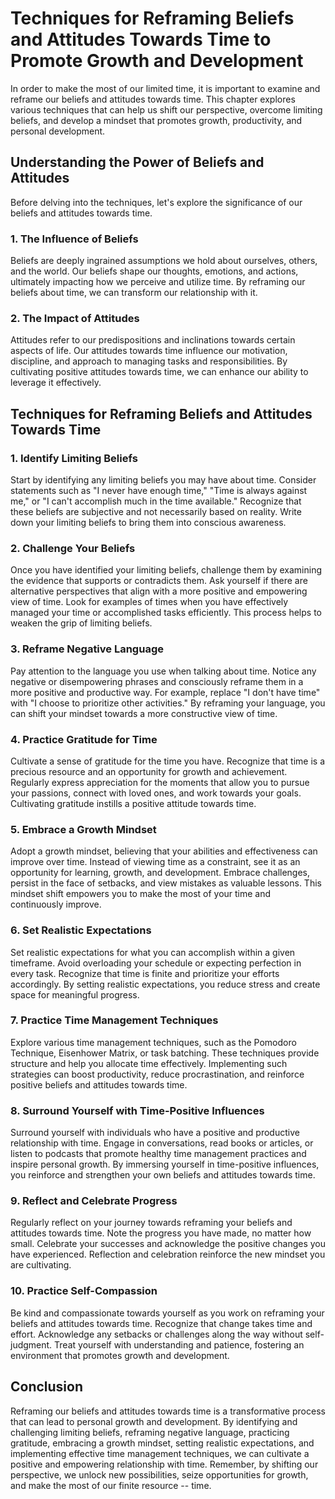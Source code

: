 Techniques for Reframing Beliefs and Attitudes Towards Time to Promote Growth and Development
======================================================================================================

In order to make the most of our limited time, it is important to examine and reframe our beliefs and attitudes towards time. This chapter explores various techniques that can help us shift our perspective, overcome limiting beliefs, and develop a mindset that promotes growth, productivity, and personal development.

**Understanding the Power of Beliefs and Attitudes**
----------------------------------------------------

Before delving into the techniques, let's explore the significance of our beliefs and attitudes towards time.

### **1. The Influence of Beliefs**

Beliefs are deeply ingrained assumptions we hold about ourselves, others, and the world. Our beliefs shape our thoughts, emotions, and actions, ultimately impacting how we perceive and utilize time. By reframing our beliefs about time, we can transform our relationship with it.

### **2. The Impact of Attitudes**

Attitudes refer to our predispositions and inclinations towards certain aspects of life. Our attitudes towards time influence our motivation, discipline, and approach to managing tasks and responsibilities. By cultivating positive attitudes towards time, we can enhance our ability to leverage it effectively.

**Techniques for Reframing Beliefs and Attitudes Towards Time**
---------------------------------------------------------------

### **1. Identify Limiting Beliefs**

Start by identifying any limiting beliefs you may have about time. Consider statements such as "I never have enough time," "Time is always against me," or "I can't accomplish much in the time available." Recognize that these beliefs are subjective and not necessarily based on reality. Write down your limiting beliefs to bring them into conscious awareness.

### **2. Challenge Your Beliefs**

Once you have identified your limiting beliefs, challenge them by examining the evidence that supports or contradicts them. Ask yourself if there are alternative perspectives that align with a more positive and empowering view of time. Look for examples of times when you have effectively managed your time or accomplished tasks efficiently. This process helps to weaken the grip of limiting beliefs.

### **3. Reframe Negative Language**

Pay attention to the language you use when talking about time. Notice any negative or disempowering phrases and consciously reframe them in a more positive and productive way. For example, replace "I don't have time" with "I choose to prioritize other activities." By reframing your language, you can shift your mindset towards a more constructive view of time.

### **4. Practice Gratitude for Time**

Cultivate a sense of gratitude for the time you have. Recognize that time is a precious resource and an opportunity for growth and achievement. Regularly express appreciation for the moments that allow you to pursue your passions, connect with loved ones, and work towards your goals. Cultivating gratitude instills a positive attitude towards time.

### **5. Embrace a Growth Mindset**

Adopt a growth mindset, believing that your abilities and effectiveness can improve over time. Instead of viewing time as a constraint, see it as an opportunity for learning, growth, and development. Embrace challenges, persist in the face of setbacks, and view mistakes as valuable lessons. This mindset shift empowers you to make the most of your time and continuously improve.

### **6. Set Realistic Expectations**

Set realistic expectations for what you can accomplish within a given timeframe. Avoid overloading your schedule or expecting perfection in every task. Recognize that time is finite and prioritize your efforts accordingly. By setting realistic expectations, you reduce stress and create space for meaningful progress.

### **7. Practice Time Management Techniques**

Explore various time management techniques, such as the Pomodoro Technique, Eisenhower Matrix, or task batching. These techniques provide structure and help you allocate time effectively. Implementing such strategies can boost productivity, reduce procrastination, and reinforce positive beliefs and attitudes towards time.

### **8. Surround Yourself with Time-Positive Influences**

Surround yourself with individuals who have a positive and productive relationship with time. Engage in conversations, read books or articles, or listen to podcasts that promote healthy time management practices and inspire personal growth. By immersing yourself in time-positive influences, you reinforce and strengthen your own beliefs and attitudes towards time.

### **9. Reflect and Celebrate Progress**

Regularly reflect on your journey towards reframing your beliefs and attitudes towards time. Note the progress you have made, no matter how small. Celebrate your successes and acknowledge the positive changes you have experienced. Reflection and celebration reinforce the new mindset you are cultivating.

### **10. Practice Self-Compassion**

Be kind and compassionate towards yourself as you work on reframing your beliefs and attitudes towards time. Recognize that change takes time and effort. Acknowledge any setbacks or challenges along the way without self-judgment. Treat yourself with understanding and patience, fostering an environment that promotes growth and development.

**Conclusion**
--------------

Reframing our beliefs and attitudes towards time is a transformative process that can lead to personal growth and development. By identifying and challenging limiting beliefs, reframing negative language, practicing gratitude, embracing a growth mindset, setting realistic expectations, and implementing effective time management techniques, we can cultivate a positive and empowering relationship with time. Remember, by shifting our perspective, we unlock new possibilities, seize opportunities for growth, and make the most of our finite resource -- time.
